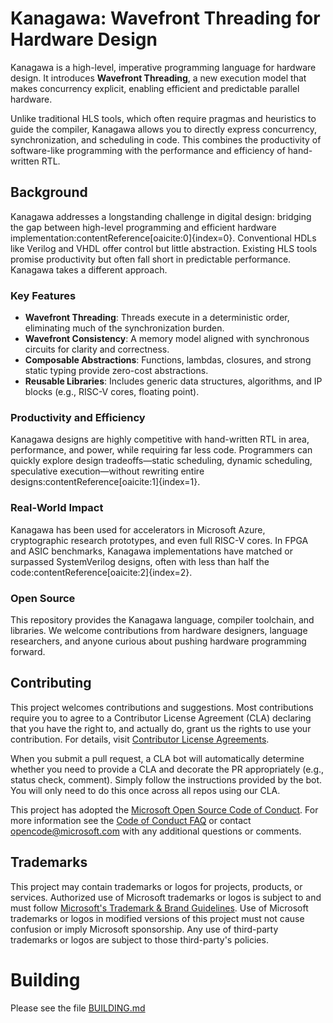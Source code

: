 # Kanagawa: Wavefront Threading for Hardware Design

Kanagawa is a high-level, imperative programming language for hardware design.
It introduces **Wavefront Threading**, a new execution model that makes concurrency explicit, enabling efficient and predictable parallel hardware.

Unlike traditional HLS tools, which often require pragmas and heuristics to guide the compiler, Kanagawa allows you to directly express concurrency, synchronization, and scheduling in code. This combines the productivity of software-like programming with the performance and efficiency of hand-written RTL.

## Background

Kanagawa addresses a longstanding challenge in digital design: bridging the gap between high-level programming and efficient hardware implementation:contentReference[oaicite:0]{index=0}. Conventional HDLs like Verilog and VHDL offer control but little abstraction. Existing HLS tools promise productivity but often fall short in predictable performance. Kanagawa takes a different approach.

### Key Features
- **Wavefront Threading**: Threads execute in a deterministic order, eliminating much of the synchronization burden.
- **Wavefront Consistency**: A memory model aligned with synchronous circuits for clarity and correctness.
- **Composable Abstractions**: Functions, lambdas, closures, and strong static typing provide zero-cost abstractions.
- **Reusable Libraries**: Includes generic data structures, algorithms, and IP blocks (e.g., RISC-V cores, floating point).

### Productivity and Efficiency
Kanagawa designs are highly competitive with hand-written RTL in area, performance, and power, while requiring far less code. Programmers can quickly explore design tradeoffs—static scheduling, dynamic scheduling, speculative execution—without rewriting entire designs:contentReference[oaicite:1]{index=1}.

### Real-World Impact
Kanagawa has been used for accelerators in Microsoft Azure, cryptographic research prototypes, and even full RISC-V cores. In FPGA and ASIC benchmarks, Kanagawa implementations have matched or surpassed SystemVerilog designs, often with less than half the code:contentReference[oaicite:2]{index=2}.

### Open Source
This repository provides the Kanagawa language, compiler toolchain, and libraries. We welcome contributions from hardware designers, language researchers, and anyone curious about pushing hardware programming forward.

## Contributing

This project welcomes contributions and suggestions.  Most contributions require you to agree to a
Contributor License Agreement (CLA) declaring that you have the right to, and actually do, grant us
the rights to use your contribution. For details, visit [Contributor License Agreements](https://cla.opensource.microsoft.com).

When you submit a pull request, a CLA bot will automatically determine whether you need to provide
a CLA and decorate the PR appropriately (e.g., status check, comment). Simply follow the instructions
provided by the bot. You will only need to do this once across all repos using our CLA.

This project has adopted the [Microsoft Open Source Code of Conduct](https://opensource.microsoft.com/codeofconduct/).
For more information see the [Code of Conduct FAQ](https://opensource.microsoft.com/codeofconduct/faq/) or
contact [opencode@microsoft.com](mailto:opencode@microsoft.com) with any additional questions or comments.

## Trademarks

This project may contain trademarks or logos for projects, products, or services. Authorized use of Microsoft
trademarks or logos is subject to and must follow
[Microsoft's Trademark & Brand Guidelines](https://www.microsoft.com/legal/intellectualproperty/trademarks/usage/general).
Use of Microsoft trademarks or logos in modified versions of this project must not cause confusion or imply Microsoft sponsorship.
Any use of third-party trademarks or logos are subject to those third-party's policies.

# Building

Please see the file [BUILDING.md](BUILDING.md)
